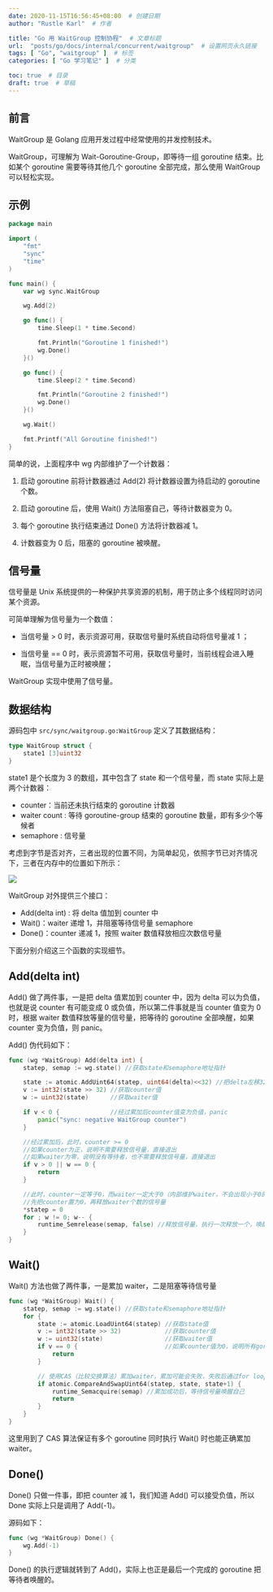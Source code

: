 ```yaml
---
date: 2020-11-15T16:56:45+08:00  # 创建日期
author: "Rustle Karl"  # 作者

title: "Go 用 WaitGroup 控制协程"  # 文章标题
url:  "posts/go/docs/internal/concurrent/waitgroup"  # 设置网页永久链接
tags: [ "Go", "waitgroup" ]  # 标签
categories: [ "Go 学习笔记" ]  # 分类

toc: true  # 目录
draft: true  # 草稿
---
```


## 前言

WaitGroup 是 Golang 应用开发过程中经常使用的并发控制技术。

WaitGroup，可理解为 Wait-Goroutine-Group，即等待一组 goroutine 结束。比如某个 goroutine 需要等待其他几个 goroutine 全部完成，那么使用 WaitGroup 可以轻松实现。

## 示例

```go
package main

import (
	"fmt"
	"sync"
	"time"
)

func main() {
	var wg sync.WaitGroup

	wg.Add(2)

	go func() {
		time.Sleep(1 * time.Second)

		fmt.Println("Goroutine 1 finished!")
		wg.Done()
	}()

	go func() {
		time.Sleep(2 * time.Second)

		fmt.Println("Goroutine 2 finished!")
		wg.Done()
	}()

	wg.Wait()

	fmt.Printf("All Goroutine finished!")
}
```

简单的说，上面程序中 wg 内部维护了一个计数器：

1. 启动 goroutine 前将计数器通过 Add(2) 将计数器设置为待启动的 goroutine 个数。

2. 启动 goroutine 后，使用 Wait() 方法阻塞自己，等待计数器变为 0。

3. 每个 goroutine 执行结束通过 Done() 方法将计数器减 1。

4. 计数器变为 0 后，阻塞的 goroutine 被唤醒。

## 信号量

信号量是 Unix 系统提供的一种保护共享资源的机制，用于防止多个线程同时访问某个资源。

可简单理解为信号量为一个数值：

- 当信号量 > 0 时，表示资源可用，获取信号量时系统自动将信号量减 1 ；

- 当信号量 == 0 时，表示资源暂不可用，获取信号量时，当前线程会进入睡眠，当信号量为正时被唤醒；

WaitGroup 实现中使用了信号量。

## 数据结构

源码包中 `src/sync/waitgroup.go:WaitGroup` 定义了其数据结构：

```go
type WaitGroup struct {
	state1 [3]uint32
}
```

state1 是个长度为 3 的数组，其中包含了 state 和一个信号量，而 state 实际上是两个计数器：

- counter：当前还未执行结束的 goroutine 计数器
- waiter count : 等待 goroutine-group 结束的 goroutine 数量，即有多少个等候者
- semaphore : 信号量

考虑到字节是否对齐，三者出现的位置不同，为简单起见，依照字节已对齐情况下，三者在内存中的位置如下所示：

![](https://dd-static.jd.com/ddimg/jfs/t1/27222/38/19271/9896/6312f359E45c28096/23475629b2c555ef.png)

WaitGroup 对外提供三个接口：

- Add(delta int) : 将 delta 值加到 counter 中
- Wait()：waiter 递增 1，并阻塞等待信号量 semaphore
- Done()：counter 递减 1，按照 waiter 数值释放相应次数信号量

下面分别介绍这三个函数的实现细节。

## Add(delta int)

Add() 做了两件事，一是把 delta 值累加到 counter 中，因为 delta 可以为负值，也就是说 counter 有可能变成 0 或负值，所以第二件事就是当 counter 值变为 0 时，根据 waiter 数值释放等量的信号量，把等待的 goroutine 全部唤醒，如果 counter 变为负值，则 panic。

Add() 伪代码如下：

```go
func (wg *WaitGroup) Add(delta int) {
    statep, semap := wg.state() //获取state和semaphore地址指针

    state := atomic.AddUint64(statep, uint64(delta)<<32) //把delta左移32位累加到state，即累加到counter中
    v := int32(state >> 32) //获取counter值
    w := uint32(state)      //获取waiter值

    if v < 0 {              //经过累加后counter值变为负值，panic
        panic("sync: negative WaitGroup counter")
    }

    //经过累加后，此时，counter >= 0
    //如果counter为正，说明不需要释放信号量，直接退出
    //如果waiter为零，说明没有等待者，也不需要释放信号量，直接退出
    if v > 0 || w == 0 {
        return
    }

    //此时，counter一定等于0，而waiter一定大于0（内部维护waiter，不会出现小于0的情况），
    //先把counter置为0，再释放waiter个数的信号量
    *statep = 0
    for ; w != 0; w-- {
        runtime_Semrelease(semap, false) //释放信号量，执行一次释放一个，唤醒一个等待者
    }
}
```

## Wait()

Wait() 方法也做了两件事，一是累加 waiter，二是阻塞等待信号量

```go
func (wg *WaitGroup) Wait() {
    statep, semap := wg.state() //获取state和semaphore地址指针
    for {
        state := atomic.LoadUint64(statep) //获取state值
        v := int32(state >> 32)            //获取counter值
        w := uint32(state)                 //获取waiter值
        if v == 0 {                        //如果counter值为0，说明所有goroutine都退出了，不需要待待，直接返回
            return
        }

        // 使用CAS（比较交换算法）累加waiter，累加可能会失败，失败后通过for loop下次重试
        if atomic.CompareAndSwapUint64(statep, state, state+1) {
            runtime_Semacquire(semap) //累加成功后，等待信号量唤醒自己
            return
        }
    }
}
```

这里用到了 CAS 算法保证有多个 goroutine 同时执行 Wait() 时也能正确累加 waiter。

## Done()

Done() 只做一件事，即把 counter 减 1，我们知道 Add() 可以接受负值，所以 Done 实际上只是调用了 Add(-1)。

源码如下：

```go
func (wg *WaitGroup) Done() {
	wg.Add(-1)
}
```

Done() 的执行逻辑就转到了 Add()，实际上也正是最后一个完成的 goroutine 把等待者唤醒的。

```go

```
